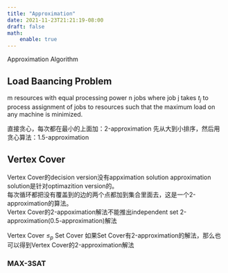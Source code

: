 ```yaml
---
title: "Approximation"
date: 2021-11-23T21:21:19-08:00
draft: false
math:
    enable: true
---
```

Approximation Algorithm
<!--more-->
## Load Baancing Problem
m resources with equal processing power
n jobs where job j takes $t_j$ to process
assignment of jobs to resources such that the maximum load on any machine is minimized.

直接贪心，每次都在最小的上面加：2-approximation
先从大到小排序，然后用贪心算法：1.5-approximation

## Vertex Cover
Vertex Cover的decision version没有appximation solution   approximation solution是针对optimazition version的。  
每次循环都把没有覆盖到的边的两个点都加到集合里面去，这是一个2-approximation的算法。  
Vertex Cover的2-appoximation解法不能推出independent set 2-approximation(0.5-approximation)解法  

Vertex Cover $\leq_p$ Set Cover
如果Set Cover有2-approximation的解法，那么也可以得到Vertex Cover的2-approximation解法

### MAX-3SAT






